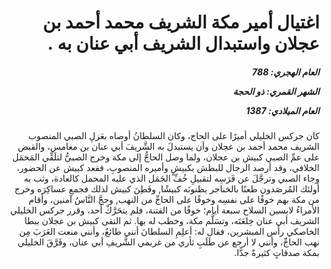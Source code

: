 <h1 dir="rtl">اغتيال أمير مكة الشريف محمد أحمد بن عجلان واستبدال الشريف أبي عنان به .</h1>

<h5 dir="rtl">العام الهجري:  788

الشهر القمري: ذو الحجة

العام الميلادي: 1387</h5>

<p dir="rtl">كان جركس الخليلي أميرًا على الحاج، وكان السلطانُ أوصاه بعَزلِ الصبي المنصوب الشريف محمد أحمد بن عجلان وأن يستبدلَ به الشَّريفَ أبي عنان بن مغامس، والقبض على عمِّ الصبي كبيش بن عجلان، ولما وصل الحاجُّ إلى مكة وخرج الصبيُّ لتلَقِّي المَحمَل الخلافي، وقد أرصد الرجال للبطش بكبيشٍ وأميره المنصوبِ، فقعد كبيش عن الحضور، وجاء الصبي وترجَّلَ عن فَرَسِه لتقبيلِ خُفِّ الجَمَل الذي عليه المحمل كالعادة، وثب به أولئك المُرصَدون طعنًا بالخناجر يظنونَه كبيشًا, وفَطِنَ كبيش لذلك فجمع عساكِرَه وخرج من مكة بهم خوفًا على نفسِه وخوفًا على الحاجِّ من النهب, وحجَّ النَّاسُ آمنين، وأقام الأمراءُ لابسين السلاح سبعة أيام؛ خوفًا من الفتنة، فلم يتحَرَّكْ أحد، وقرر جركس الخليلي الشريف أبي عنان خِلعَتَه، وتسَلَّم مكة، وخطب له بها. ثم التقى كبيش بن عجلان ببطا الخاصكي رأس المبشرين، فقال له: أعلِمِ السلطانَ أنني طائعٌ، وأنني منعت العَرَبَ مِن نهب الحاجِّ، وأنني لا أرجع عن طَلَبِ ثأري من غريمي الشَّريفِ أبي عنان، وفَرَّقَ الخليلي بمكة صدقاتٍ كثيرةً جدًّا.</p></br>
